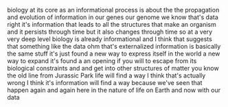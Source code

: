 biology at its core as an informational process is about the the propagation and evolution of information in our genes our genome we know that's data right it's information that leads to all the structures that make an organism and it persists through time but it also changes through time so at a very very deep level biology is already informational and I think that suggests that something like the data ohm that's externalized information is basically the same stuff it's just found a new way to express itself in the world a new way to expand it's found a an opening if you will to escape from its biological constraints and and get into other structures of matter you know the old line from Jurassic Park life will find a way I think that's actually wrong I think it's information will find a way because we've seen that happen again and again here in the nature of life on Earth and now with our data